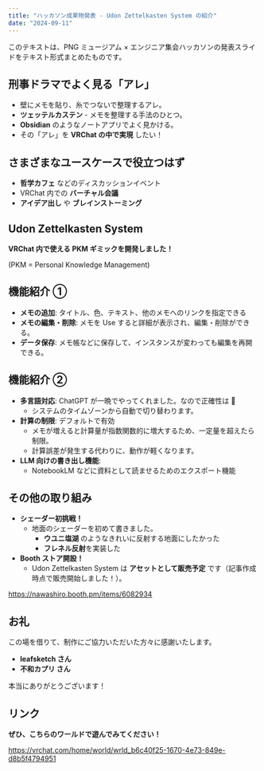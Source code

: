 ```yaml
---
title: "ハッカソン成果物発表 - Udon Zettelkasten System の紹介"
date: "2024-09-11"
---
```


このテキストは、PNG ミュージアム × エンジニア集会ハッカソンの発表スライドをテキスト形式まとめたものです。

## 刑事ドラマでよく見る「アレ」

- 壁にメモを貼り、糸でつないで整理するアレ。
- **ツェッテルカステン** - メモを整理する手法のひとつ。
- **Obsidian** のようなノートアプリでよく見かける。
- その「アレ」を **VRChat の中で実現** したい！

## さまざまなユースケースで役立つはず

- **哲学カフェ** などのディスカッションイベント
- VRChat 内での **バーチャル会議**
- **アイデア出し** や **ブレインストーミング**

## Udon Zettelkasten System

**VRChat 内で使える **PKM** ギミックを開発しました！**

(PKM = Personal Knowledge Management)

## 機能紹介 ①

- **メモの追加**: タイトル、色、テキスト、他のメモへのリンクを指定できる
- **メモの編集・削除**: メモを Use すると詳細が表示され、編集・削除ができる。
- **データ保存**: メモ帳などに保存して、インスタンスが変わっても編集を再開できる。

## 機能紹介 ②

- **多言語対応**: ChatGPT が一晩でやってくれました。なので正確性は 🥴
  - システムのタイムゾーンから自動で切り替わります。
- **計算の制限**: デフォルトで有効
  - メモが増えると計算量が指数関数的に増大するため、一定量を超えたら制限。
  - 計算誤差が発生する代わりに、動作が軽くなります。
- **LLM 向けの書き出し機能**:
  - NotebookLM などに資料として読ませるためのエクスポート機能

## その他の取り組み

- **シェーダー初挑戦！**
  - 地面のシェーダーを初めて書きました。
    - **ウユニ塩湖** のようなきれいに反射する地面にしたかった
    - **フレネル反射**を実装した
- **Booth ストア開設！**
  - Udon Zettelkasten System は **アセットとして販売予定** です（記事作成時点で販売開始しました！）。

https://nawashiro.booth.pm/items/6082934

## お礼

この場を借りて、制作にご協力いただいた方々に感謝いたします。

- **leafsketch さん**
- **不和カプリ さん**

本当にありがとうございます！

## リンク

**ぜひ、こちらのワールドで遊んでみてください！**

https://vrchat.com/home/world/wrld_b6c40f25-1670-4e73-849e-d8b5f4794951

